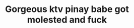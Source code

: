 ---
layout: post
title: Gorgeous ktv pinay babe got molested and fuck
duration: '04:01'
view: 242
rate: 2
video: 'https://flashservice.xvideos.com/embedframe/22830129'
category: 
 - pinay
 - beautiful
 - outdoor
 - student
 - threesome
 - pinay-interracial
 - group-sexd
tags: 
 - pinay-sex
 - work
 - nene
 - mokong
 - hotel 
 - fucked
 - sucked
 - blowjob
priority: 0.9
changefreq: daily
---